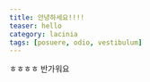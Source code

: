 ```yaml
---
title: 안녕하세요!!!!
teaser: hello
category: lacinia
tags: [posuere, odio, vestibulum]
---
```


ㅎㅎㅎㅎ 반가워요